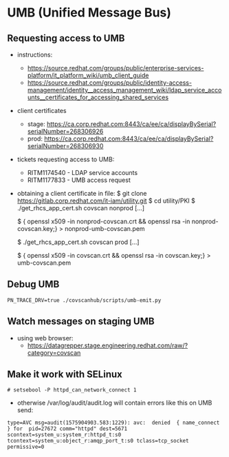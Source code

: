 # UMB (Unified Message Bus)


## Requesting access to UMB
- instructions:
    - https://source.redhat.com/groups/public/enterprise-services-platform/it_platform_wiki/umb_client_guide
    - https://source.redhat.com/groups/public/identity-access-management/identity__access_management_wiki/ldap_service_accounts__certificates_for_accessing_shared_services

- client certificates
    - stage: https://ca.corp.redhat.com:8443/ca/ee/ca/displayBySerial?serialNumber=268306926
    - prod:  https://ca.corp.redhat.com:8443/ca/ee/ca/displayBySerial?serialNumber=268306930

- tickets requesting access to UMB:
    - RITM1174540 - LDAP service accounts
    - RITM1177833 - UMB access request

- obtaining a client certificate in file:
    $ git clone https://gitlab.corp.redhat.com/it-iam/utility.git
    $ cd utility/PKI
    $ ./get_rhcs_app_cert.sh covscan nonprod
    [...]

    $ { openssl x509 -in nonprod-covscan.crt && openssl rsa -in nonprod-covscan.key;} > nonprod-umb-covscan.pem

    $ ./get_rhcs_app_cert.sh covscan prod
    [...]

    $ { openssl x509 -in covscan.crt && openssl rsa -in covscan.key;} > umb-covscan.pem

## Debug UMB
```
PN_TRACE_DRV=true ./covscanhub/scripts/umb-emit.py
```

## Watch messages on staging UMB
- using web browser:
    - https://datagrepper.stage.engineering.redhat.com/raw/?category=covscan


## Make it work with SELinux
```
# setsebool -P httpd_can_network_connect 1
```

- otherwise /var/log/audit/audit.log will contain errors like this on UMB send:
```
type=AVC msg=audit(1575904903.583:1229): avc:  denied  { name_connect } for  pid=27672 comm="httpd" dest=5671 scontext=system_u:system_r:httpd_t:s0 tcontext=system_u:object_r:amqp_port_t:s0 tclass=tcp_socket permissive=0
```
